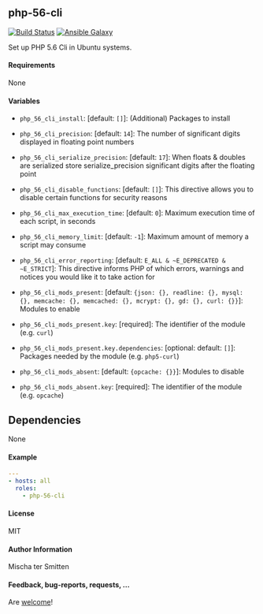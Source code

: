 ## php-56-cli 

[![Build Status](https://travis-ci.org/Oefenweb/ansible-php-56-cli.svg?branch=master)](https://travis-ci.org/Oefenweb/ansible-php-56-cli) [![Ansible Galaxy](http://img.shields.io/badge/ansible--galaxy-php--56--cli-blue.svg)](https://galaxy.ansible.com/list#/roles/4437)

Set up PHP 5.6 Cli in Ubuntu systems.

#### Requirements

None

#### Variables

* `php_56_cli_install`: [default: `[]`]: (Additional) Packages to install

* `php_56_cli_precision`: [default: `14`]: The number of significant digits displayed in floating point numbers
* `php_56_cli_serialize_precision`: [default: `17`]: When floats & doubles are serialized store serialize_precision significant digits after the floating point
* `php_56_cli_disable_functions`: [default: `[]`]: This directive allows you to disable certain functions for security reasons
* `php_56_cli_max_execution_time`: [default: `0`]: Maximum execution time of each script, in seconds
* `php_56_cli_memory_limit`: [default: `-1`]: Maximum amount of memory a script may consume
* `php_56_cli_error_reporting`: [default: `E_ALL & ~E_DEPRECATED & ~E_STRICT`]: This directive informs PHP of which errors, warnings and notices you would like it to take action for

* `php_56_cli_mods_present`: [default: `{json: {}, readline: {}, mysql: {}, memcache: {}, memcached: {}, mcrypt: {}, gd: {}, curl: {}}`]: Modules to enable
* `php_56_cli_mods_present.key`: [required]: The identifier of the module (e.g. `curl`)
* `php_56_cli_mods_present.key.dependencies`: [optional: default: `[]`]: Packages needed by the module (e.g. `php5-curl`)

* `php_56_cli_mods_absent`: [default: `{opcache: {}}`]: Modules to disable
* `php_56_cli_mods_absent.key`: [required]: The identifier of the module (e.g. `opcache`)

## Dependencies

None

#### Example

```yaml
---
- hosts: all
  roles:
    - php-56-cli
```

#### License

MIT

#### Author Information

Mischa ter Smitten

#### Feedback, bug-reports, requests, ...

Are [welcome](https://github.com/Oefenweb/ansible-php-56-cli/issues)!
